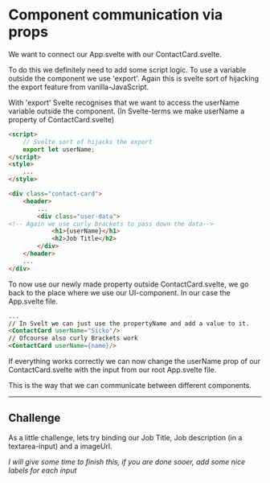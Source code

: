 # Component communication via props

We want to connect our App.svelte with our ContactCard.svelte.

To do this we definitely need to add some script logic. To use a variable outside the component we use 'export'. Again this is svelte sort of hijacking the export feature from vanilla-JavaScript.  

With 'export' Svelte recognises that we want to access the userName variable outside the component. (In Svelte-terms we make userName a property of ContactCard.svelte)

```html
<script>
    // Svelte sort of hijacks the export 
    export let userName;
</script>
<style>
    ...
</style>

<div class="contact-card">
    <header>
        ...
        <div class="user-data">
<!-- Again we use curly brackets to pass down the data-->
            <h1>{userName}</h1>
            <h2>Job Title</h2>
        </div>
    </header>
    ...
</div>
```

To now use our newly made property outside ContactCard.svelte, we go back to the place where we use our UI-component. In our case the App.svelte file.

```html
...
// In Svelt we can just use the propertyName and add a value to it.
<ContactCard userName="Sicko"/>
// Ofcourse also curly Brackets work 
<ContactCard userName={name}/>
```

If everything works correctly we can now change the userName prop of our ContactCard.svelte with the input from our root App.svelte file.

This is the way that we can communicate between different components. 

------

## Challenge

As a little challenge, lets try binding our Job Title, Job description (in a textarea-input) and a imageUrl. 

*I will give some time to finish this, if you are done sooer, add some nice labels for each input*

